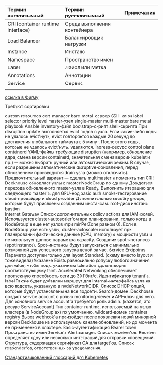 | Термин англоязычный | Термин русскоязычный | Примечания|
| :----------| :-------------| :------|
| CRI (container runtime interface) | Среда выполнения контейнера |  |
| Load Balancer | Балансировщик нагрузки| |
| Instance | Инстанс |  |
| Namespace  | Пространство имен |  |
| Label | Лэйбл или Метка |  |
| Annotations | Аннотации |  |
| Service | Сервис |  |
|  |  |  |


[ссылка в Фигму](https://www.figma.com/file/pJOXVgTxgBAGoOjzu0oAkJ/Deckhouse-Kubernetes-Platform?type=whiteboard&node-id=1-14)

Требуют сортировки

custom resources
cert-manager
bare-metal-сервер
SSH-ключ
label selector
priority level
master-узел
single-master
multi-master
bare metal
playbook Ansible
inventory-файл
bootstrap-скрипт
shell-скрипта
При disruption update выполняется evict подов с узла. Если какие-либо поды не удалось evict'нуть, evict повторяется каждые 20 секунд до достижения глобального таймаута в 5 минут. После этого поды, которые не удалось evict'нуть, удаляются.
Ingress-ресурс
control plane
containerd
YAML-файлы
требующие disruption (например, обновление ядра, смена версии containerd, значительная смена версии kubelet и пр.) — можно выбрать ручной или автоматический режим. В случае, если разрешены автоматические disruptive-обновления, перед обновлением производится drain узла (можно отключить).
Предпочтительный вариант — сделать multimaster и поменять тип CRI!
Deckhouse обновляет узлы в master NodeGroup по одному
Дождаться перехода обновленного master-узла в Ready. Выполнить итерацию для следующего master'а.
для GPU-нод
basic auth
smoke-тестирование
cloud-провайдер и cloud provider
Дополнительные secutiry groups, которые будут присвоены созданным инстансам.
root-диск
инстанс bastion     
Internet Gateway
Список дополнительных policy actions для IAM-ролей.
Используется cluster-autoscaler'ом при планировании, только когда в NodeGroup'е еще нет узлов (при minPerZone равном 0). Если в NodeGroup уже есть узлы, cluster-autoscaler использует при планировании фактические данные (CPU, memory) о мощности узла и не использует данные параметра capacity.
Создание spot-инстансов (spot instance). Spot-инстансы будут запускаться с минимально возможной для успешного запуска ценой за час.
Service Endpoints
Параметр доступен только для layout Standard. (схему вместо layout я тоже видела)
Указание Exists равносильно допуску любого значения для value, чтобы под с указанным toleration удовлетворял соответствующему taint.
Accelerated Networking обеспечивает пропускную способность сети до 30 Гбит/с.
Идентификатор tenant'а.
label
Также будет добавлен маршрут для internal-интерфейса узла на всю подсеть, указанную в nodeNetworkCIDR.
Список DHCP-опций, которые будут установлены на все подсети.
Search-домен.
Deckhouse создаст service account c ролью monitoring.viewer и API-ключ для него. Для основного service account'а требуется роль admin. (кажется, это ресурс ServiceAccount)
Тип container runtime, используемый на узлах кластера (в NodeGroup'ах) по умолчанию.
wildcard-домен
container registry
Вызов webhook'а произойдет после появления новой минорной версии Deckhouse на используемом канале обновлений, но до момента ее применения в кластере.
Basic-аутентификация
Bearer token
Пространство имен Service'а Alertmanager.
Список receiver'ов. Receiver определяет одну или несколько интеграций для отправки оповещений.
Структура, содержащая сертификат CA для target'ов.
Список responder'ов, ответственных за уведомления.

[Стандартизированный глоссарий для Kubernetes](https://kubernetes.io/ru/docs/reference/glossary/?fundamental=true)
